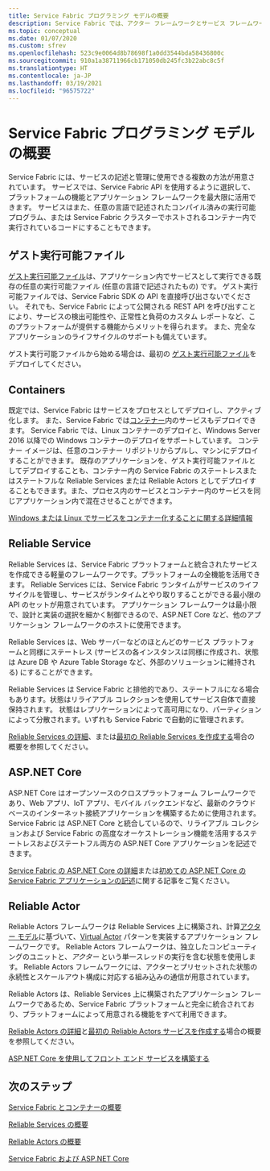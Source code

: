 ```yaml
---
title: Service Fabric プログラミング モデルの概要
description: Service Fabric では、アクター フレームワークとサービス フレームワークという、サービスを構築するための 2 つのフレームワークが提供されています。 それぞれ、シンプル性とコントロールという、両極端の特性を持っています。
ms.topic: conceptual
ms.date: 01/07/2020
ms.custom: sfrev
ms.openlocfilehash: 523c9e0064d8b78698f1a0dd3544bda58436800c
ms.sourcegitcommit: 910a1a38711966cb171050db245fc3b22abc8c5f
ms.translationtype: HT
ms.contentlocale: ja-JP
ms.lasthandoff: 03/19/2021
ms.locfileid: "96575722"
---
```

# <a name="service-fabric-programming-model-overview"></a>Service Fabric プログラミング モデルの概要

Service Fabric には、サービスの記述と管理に使用できる複数の方法が用意されています。 サービスでは、Service Fabric API を使用するように選択して、プラットフォームの機能とアプリケーション フレームワークを最大限に活用できます。 サービスはまた、任意の言語で記述されたコンパイル済みの実行可能プログラム、または Service Fabric クラスターでホストされるコンテナー内で実行されているコードにすることもできます。

## <a name="guest-executables"></a>ゲスト実行可能ファイル

[ゲスト実行可能ファイル](service-fabric-guest-executables-introduction.md)は、アプリケーション内でサービスとして実行できる既存の任意の実行可能ファイル (任意の言語で記述されたもの) です。 ゲスト実行可能ファイルでは、Service Fabric SDK の API を直接呼び出さないでください。 それでも、Service Fabric によって公開される REST API を呼び出すことにより、サービスの検出可能性や、正常性と負荷のカスタム レポートなど、このプラットフォームが提供する機能からメリットを得られます。 また、完全なアプリケーションのライフサイクルのサポートも備えています。

ゲスト実行可能ファイルから始める場合は、最初の [ゲスト実行可能ファイル](service-fabric-deploy-existing-app.md)をデプロイしてください。

## <a name="containers"></a>Containers

既定では、Service Fabric はサービスをプロセスとしてデプロイし、アクティブ化します。 また、Service Fabric では[コンテナー](service-fabric-containers-overview.md)内のサービスもデプロイできます。 Service Fabric では、Linux コンテナーのデプロイと、Windows Server 2016 以降での Windows コンテナーのデプロイをサポートしています。 コンテナー イメージは、任意のコンテナー リポジトリからプルし、マシンにデプロイすることができます。 既存のアプリケーションを、ゲスト実行可能ファイルとしてデプロイすることも、コンテナー内の Service Fabric のステートレスまたはステートフルな Reliable Services または Reliable Actors としてデプロイすることもできます。また、プロセス内のサービスとコンテナー内のサービスを同じアプリケーション内で混在させることができます。

[Windows または Linux でサービスをコンテナー化することに関する詳細情報](./service-fabric-get-started-containers.md)

## <a name="reliable-services"></a>Reliable Service

Reliable Services は、Service Fabric プラットフォームと統合されたサービスを作成できる軽量のフレームワークです。プラットフォームの全機能を活用できます。 Reliable Services には、Service Fabric ランタイムがサービスのライフサイクルを管理し、サービスがランタイムとやり取りすることができる最小限の API のセットが用意されています。 アプリケーション フレームワークは最小限で、設計と実装の選択を細かく制御できるので、ASP.NET Core など、他のアプリケーション フレームワークのホストに使用できます。

Reliable Services は、Web サーバーなどのほとんどのサービス プラットフォームと同様にステートレス (サービスの各インスタンスは同様に作成され、状態は Azure DB や Azure Table Storage など、外部のソリューションに維持される) にすることができます。

Reliable Services は Service Fabric と排他的であり、ステートフルになる場合もあります。状態はリライアブル コレクションを使用してサービス自体で直接保持されます。 状態はレプリケーションによって高可用になり、パーティションによって分散されます。いずれも Service Fabric で自動的に管理されます。

[Reliable Services の詳細](service-fabric-reliable-services-introduction.md)、または[最初の Reliable Services を作成する](service-fabric-reliable-services-quick-start.md)場合の概要を参照してください。

## <a name="aspnet-core"></a>ASP.NET Core

ASP.NET Core はオープンソースのクロスプラットフォーム フレームワークであり、Web アプリ、IoT アプリ、モバイル バックエンドなど、最新のクラウドベースのインターネット接続アプリケーションを構築するために使用されます。 Service Fabric は ASP.NET Core と統合しているので、リライアブル コレクションおよび Service Fabric の高度なオーケストレーション機能を活用するステートレスおよびステートフル両方の ASP.NET Core アプリケーションを記述できます。

[Service Fabric の ASP.NET Core の詳細](service-fabric-reliable-services-communication-aspnetcore.md)または[初めての ASP.NET Core の Service Fabric アプリケーションの記述](service-fabric-tutorial-create-dotnet-app.md)に関する記事をご覧ください。

## <a name="reliable-actors"></a>Reliable Actor

Reliable Actors フレームワークは Reliable Services 上に構築され、計算[アクター モデル](https://en.wikipedia.org/wiki/Actor_model)に基づいて、[Virtual Actor](https://research.microsoft.com/en-us/projects/orleans/) パターンを実装するアプリケーション フレームワークです。 Reliable Actors フレームワークは、独立したコンピューティングのユニットと、*アクター* という単一スレッドの実行を含む状態を使用します。 Reliable Actors フレームワークには、アクターとプリセットされた状態の永続性とスケールアウト構成に対応する組み込みの通信が用意されています。

Reliable Actors は、Reliable Services 上に構築されたアプリケーション フレームワークであるため、Service Fabric プラットフォームと完全に統合されており、プラットフォームによって用意される機能をすべて利用できます。

[Reliable Actors の詳細](service-fabric-reliable-actors-introduction.md)と[最初の Reliable Actors サービスを作成する](service-fabric-reliable-actors-get-started.md)場合の概要を参照してください。

[ASP.NET Core を使用してフロント エンド サービスを構築する](service-fabric-reliable-services-communication-aspnetcore.md)

## <a name="next-steps"></a>次のステップ

[Service Fabric とコンテナーの概要](service-fabric-containers-overview.md)

[Reliable Services の概要](service-fabric-reliable-services-introduction.md)

[Reliable Actors の概要](service-fabric-reliable-actors-introduction.md)

[Service Fabric および ASP.NET Core](service-fabric-reliable-services-communication-aspnetcore.md)
